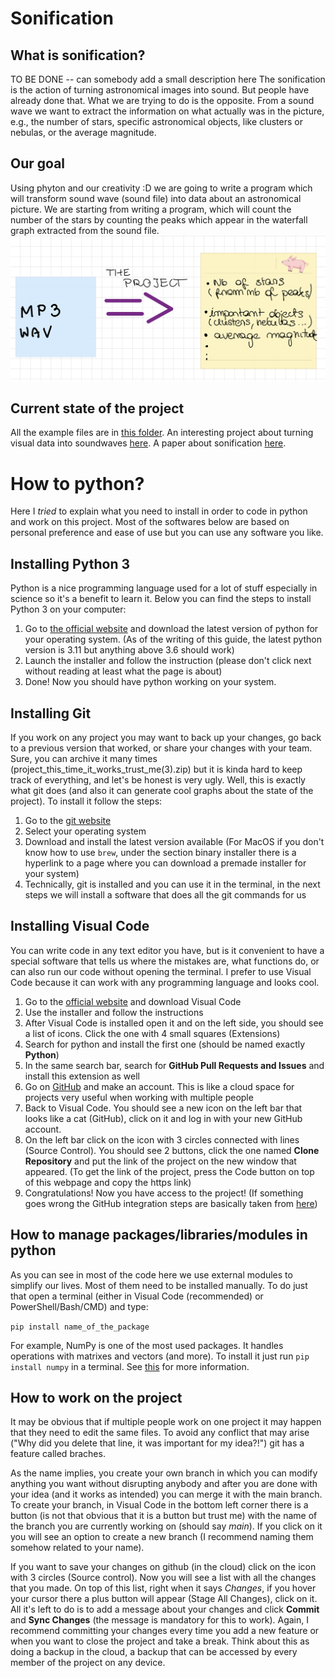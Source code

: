 # Sonification
## What is sonification?
TO BE DONE -- can somebody add a small description here
The sonification is the action of turning astronomical images into sound. But people have already done that. What we are trying to do is the opposite. From a sound wave we want to extract the information on what actually was in the picture, e.g., the number of stars, specific astronomical objects, like clusters or nebulas, or the average magnitude.

## Our goal

Using phyton and our creativity :D we are going to write a program which will transform sound wave (sound file) into data about an astronomical picture. We are starting from writing a program, which will count the number of the stars by counting the peaks which appear in the waterfall graph extracted from the sound file.
![alt text](Pictures/Sonification_plan.jpeg)

## Current state of the project
All the example files are in [this folder](/Data).
An interesting project about turning visual data into soundwaves [here](https://astronify.readthedocs.io/en/latest/).
A paper about sonification [here](https://www.academia.edu/25317231/Sonification_of_Astronomical_Data).

# How to python?
Here I _tried_ to explain what you need to install in order to code in python and work on this project. Most of the softwares below are based on personal preference and ease of use but you can use any software you like.

## Installing Python 3
Python is a nice programming language used for a lot of stuff especially in science so it's a benefit to learn it. Below you can find the steps to install Python 3 on your computer:

1. Go to [the official website](https://www.python.org/downloads/) and download the latest version of python for your operating system. (As of the writing of this guide, the latest python version is 3.11 but anything above 3.6 should work)
1. Launch the installer and follow the instruction (please don't click next without reading at least what the page is about)
1. Done! Now you should have python working on your system.

## Installing Git
If you work on any project you may want to back up your changes, go back to a previous version that worked, or share your changes with your team. Sure, you can archive it many times (project_this_time_it_works_trust_me(3).zip) but it is kinda hard to keep track of everything, and let's be honest is very ugly. Well, this is exactly what git does (and also it can generate cool graphs about the state of the project). To install it follow the steps:

1. Go to the [git website](https://git-scm.com/downloads)
2. Select your operating system
3. Download and install the latest version available (For MacOS if you don't know how to use `brew`, under the section binary installer there is a hyperlink to a page where you can download a premade installer for your system)
4. Technically, git is installed and you can use it in the terminal, in the next steps we will install a software that does all the git commands for us

## Installing Visual Code
You can write code in any text editor you have, but is it convenient to have a special software that tells us where the mistakes are, what functions do, or can also run our code without opening the terminal. I prefer to use Visual Code because it can work with any programming language and looks cool.

1. Go to the [official website](https://code.visualstudio.com) and download Visual Code
2. Use the installer and follow the instructions
3. After Visual Code is installed open it and on the left side, you should see a list of icons. Click the one with 4 small squares (Extensions)
4. Search for python and install the first one (should be named exactly **Python**)
5. In the same search bar, search for **GitHub Pull Requests and Issues** and install this extension as well
6. Go on [GitHub](https://github.com) and make an account. This is like a cloud space for projects very useful when working with multiple people
7. Back to Visual Code. You should see a new icon on the left bar that looks like a cat (GitHub), click on it and log in with your new GitHub account.
8. On the left bar click on the icon with 3 circles connected with lines (Source Control). You should see 2 buttons, click the one named **Clone Repository** and put the link of the project on the new window that appeared. (To get the link of the project, press the Code button on top of this webpage and copy the https link)
9. Congratulations! Now you have access to the project! (If something goes wrong the GitHub integration steps are basically taken from [here](https://code.visualstudio.com/docs/sourcecontrol/github))

## How to manage packages/libraries/modules in python
As you can see in most of the code here we use external modules to simplify our lives. Most of them need to be installed manually. To do just that open a terminal (either in Visual Code (recommended) or PowerShell/Bash/CMD) and type:

`
pip install name_of_the_package
`

For example, NumPy is one of the most used packages. It handles operations with matrixes and vectors (and more). To install it just run `pip install numpy` in a terminal. See [this](https://packaging.python.org/en/latest/tutorials/installing-packages/) for more information.

## How to work on the project
It may be obvious that if multiple people work on one project it may happen that they need to edit the same files. To avoid any conflict that may arise ("Why did you delete that line, it was important for my idea?!") git has a feature called braches. 

As the name implies, you create your own branch in which you can modify anything you want without disrupting anybody and after you are done with your idea (and it works as intended) you can merge it with the main branch. To create your branch, in Visual Code in the bottom left corner there is a button (is not that obvious that it is a button but trust me) with the name of the branch you are currently working on (should say *main*). If you click on it you will see an option to create a new branch (I recommend naming them somehow related to your name). 

If you want to save your changes on github (in the cloud) click on the icon with 3 circles (Source control). Now you will see a list with all the changes that you made. On top of this list, right when it says *Changes*, if you hover your cursor there a plus button will appear (Stage All Changes), click on it. All it's left to do is to add a message about your changes and click **Commit** and **Sync Changes** (the message is mandatory for this to work). Again, I recommend committing your changes every time you add a new feature or when you want to close the project and take a break. Think about this as doing a backup in the cloud, a backup that can be accessed by every member of the project on any device.



